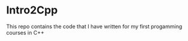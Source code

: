 # Intro2Cpp

This repo contains the code that I have written for my first progamming courses in C++
